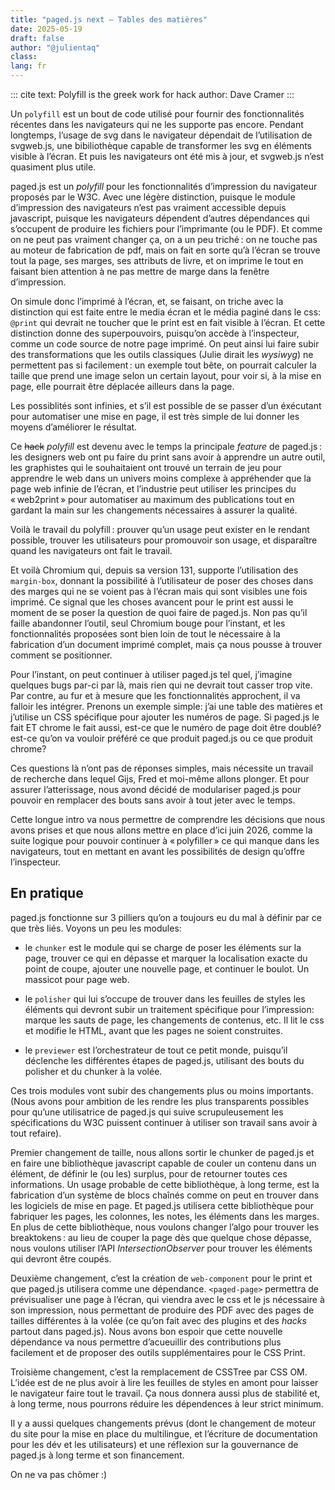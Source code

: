```yaml
---
title: "paged.js next — Tables des matières"
date: 2025-05-19
draft: false
author: "@julientaq"
class:
lang: fr
---
```



::: cite
text: Polyfill is the greek work for hack
author: Dave Cramer
:::



Un `polyfill` est un bout de code utilisé pour fournir des fonctionnalités récentes dans les navigateurs qui ne les supporte pas encore. Pendant longtemps, l’usage de svg dans le navigateur dépendait de l’utilisation de svgweb.js, une bibiliothèque capable de transformer les svg en éléments visible à l’écran. Et puis les navigateurs ont été mis à jour, et svgweb.js n’est quasiment plus utile.

paged.js est un *polyfill* pour les fonctionnalités d’impression du navigateur proposés par le W3C. Avec une légère distinction, puisque le module d’impression des navigateurs n’est pas vraiment accessible depuis javascript, puisque les navigateurs dépendent d’autres dépendances qui s’occupent de produire les fichiers pour l’imprimante (ou le PDF). Et comme on ne peut pas vraiment changer ça, on a un peu triché : on ne touche pas au moteur de fabrication de pdf, mais on fait en sorte qu’à l’écran se trouve tout la page, ses marges, ses attributs de livre, et on imprime le tout en faisant bien attention à ne pas mettre de marge dans la fenêtre d’impression.

On simule donc l’imprimé à l’écran, et, se faisant, on triche avec la distinction qui est faite entre le media écran et le média paginé dans le css: `@print` qui devrait ne toucher que le print est en fait visible à l’écran. Et cette distinction donne des superpouvoirs, puisqu’on accède à l’inspecteur, comme un code source de notre page imprimé. On peut ainsi lui faire subir des transformations que les outils classiques (Julie dirait les *wysiwyg*) ne permettent pas si facilement : un exemple tout bête, on pourrait calculer la taille que prend une image selon un certain layout, pour voir si, à la mise en page, elle pourrait être déplacée ailleurs dans la page.

Les possiblités sont infinies, et s’il est possible de se passer d’un éxécutant pour automatiser une mise en page, il est très simple de lui donner les moyens d’améliorer le résultat.

Ce ~~hack~~ *polyfill* est devenu avec le temps la principale *feature* de paged.js : les designers web ont pu faire du print sans avoir à apprendre un autre outil,  les graphistes qui le souhaitaient ont trouvé un terrain de jeu pour apprendre le web dans un univers moins complexe à appréhender que la page web infinie de l’écran, et l’industrie peut utiliser les principes du « web2print » pour automatiser au maximum des publications tout en gardant la main sur les changements nécessaires à assurer la qualité.

Voilà le travail du polyfill : prouver qu’un usage peut exister en le rendant possible, trouver les utilisateurs pour promouvoir son usage, et disparaître quand les navigateurs ont fait le travail. 

Et voilà Chromium qui, depuis sa version 131, supporte l’utilisation des `margin-box`, donnant la possibilité à l’utilisateur de poser des choses dans des marges qui ne se voient pas à l’écran mais qui sont visibles une fois imprimé. Ce signal que les choses avancent pour le print est aussi le moment de se poser la question de quoi faire de paged.js. Non pas qu’il faille abandonner l’outil, seul Chromium bouge pour l’instant, et les fonctionnalités proposées sont bien loin de tout le nécessaire à la fabrication d’un document imprimé complet, mais ça nous pousse à trouver comment se positionner. 

Pour l’instant, on peut continuer à utiliser paged.js tel quel, j’imagine quelques bugs par-ci par là, mais rien qui ne devrait tout casser trop vite. Par contre, au fur et à mesure que les fonctionnalités approchent, il va falloir les intégrer. Prenons un exemple simple: j’ai une table des matières et j’utilise un CSS spécifique pour ajouter les numéros de page. Si paged.js le fait ET chrome le fait aussi, est-ce que le numéro de page doit être doublé? est-ce qu’on va vouloir préféré ce que produit paged.js ou ce que produit chrome?

Ces questions là n’ont pas de réponses simples, mais nécessite un travail de recherche dans lequel Gijs, Fred et moi-même allons plonger. Et pour assurer l’atterissage, nous avond décidé de modulariser paged.js pour pouvoir en remplacer des bouts sans avoir à tout jeter avec le temps. 

Cette longue intro va nous permettre de comprendre les décisions que nous avons prises et que nous allons mettre en place d’ici juin 2026, comme la suite logique pour pouvoir continuer à « polyfiller » ce qui manque dans les navigateurs, tout en mettant en avant les possibilités de design qu’offre l’inspecteur.  

## En pratique

paged.js fonctionne sur 3 pilliers qu’on a toujours eu du mal à définir par ce que très liés. Voyons un peu les modules:

- le `chunker` est le module qui se charge de poser les éléments sur la page, trouver ce qui en dépasse et marquer la localisation exacte du point de coupe, ajouter une nouvelle page, et continuer le boulot. Un massicot pour page web. 

- le `polisher` qui lui s’occupe de trouver dans les feuilles de styles les éléments qui devront subir un traitement spécifique pour l’impression: marque les sauts de page, les changements de contenus, etc. Il lit le css et modifie le HTML, avant que les pages ne soient construites.

- le `previewer` est l’orchestrateur de tout ce petit monde, puisqu’il déclenche les différentes étapes de paged.js, utilisant des bouts du polisher et du chunker à la volée.

Ces trois modules vont subir des changements plus ou moins importants. (Nous avons pour ambition de les rendre les plus transparents possibles pour qu’une utilisatrice de paged.js qui suive scrupuleusement les spécifications du W3C puissent continuer à utiliser son travail sans avoir à tout refaire).

Premier changement de taille, nous allons sortir le chunker de paged.js et en faire une bibliothèque javascript capable de couler un contenu dans un élément, de définir le (ou les) surplus, pour de retourner toutes ces informations. Un usage probable de cette bibliothèque, à long terme, est la fabrication d’un système de blocs chaînés comme on peut en trouver dans les logiciels de mise en page. Et paged.js utilisera cette bibliothèque pour fabriquer les pages, les colonnes, les notes, les éléments dans les marges. En plus de cette bibliothèque, nous voulons changer l’algo pour trouver les breaktokens : au lieu de couper la page dès que quelque chose dépasse, nous voulons utiliser l’API *IntersectionObserver* pour trouver les éléments qui devront être coupés. 

Deuxième changement, c’est la création de `web-component` pour le print et que paged.js utilisera comme une dépendance. `<paged-page>` permettra de prévisualiser une page à l’écran, qui viendra avec le css et le js nécessaire à son impression, nous permettant de produire des PDF avec des pages de tailles différentes à la volée (ce qu’on fait avec des plugins et des *hacks* partout dans paged.js). Nous avons bon espoir que cette nouvelle dépendance va nous permettre d’acueuillir des contributions plus facilement et de proposer des outils supplémentaires pour le CSS Print. 

Troisième changement, c’est la remplacement de CSSTree par CSS OM. L’idée est de ne plus avoir à lire les feuilles de styles en amont pour laisser le navigateur faire tout le travail. Ça nous donnera aussi plus de stabilité et, à long terme, nous pourrons réduire les dépendences à leur strict minimum.

Il y a aussi quelques changements prévus (dont le changement de moteur du site pour la mise en place du multilingue, et l’écriture de documentation pour les dév et les utilisateurs) et une réflexion sur la gouvernance de paged.js à long terme et son financement.  

On ne va pas chômer :)




